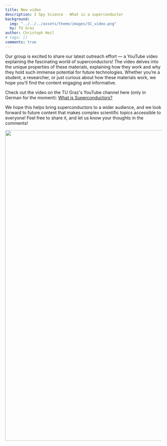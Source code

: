 ```yaml
---
title: New video
description: I Spy Science - What is a superconductor
background:
  img: "../../../assets/theme/images/SC_video.png"
  by: TU Graz
author: Christoph Heil
# tags: []
comments: true
---
```


Our group is excited to share our latest outreach effort — a YouTube video explaining the fascinating world of superconductors! 
The video delves into the unique properties of these materials, explaining how they work and why they hold such immense potential for future technologies.
Whether you’re a student, a researcher, or just curious about how these materials work, we hope you’ll find the content engaging and informative.

Check out the video on the TU Graz's YouTube channel here (only in German for the moment): [What is Superconductors?](https://www.youtube.com/watch?v=l4u-GYTrByU)

We hope this helps bring superconductors to a wider audience, and we look forward to future content that makes complex scientific topics accessible to everyone!
Feel free to share it, and let us know your thoughts in the comments!

<img src="../../../assets/theme/images/SC_video.png" width="1000"/>
